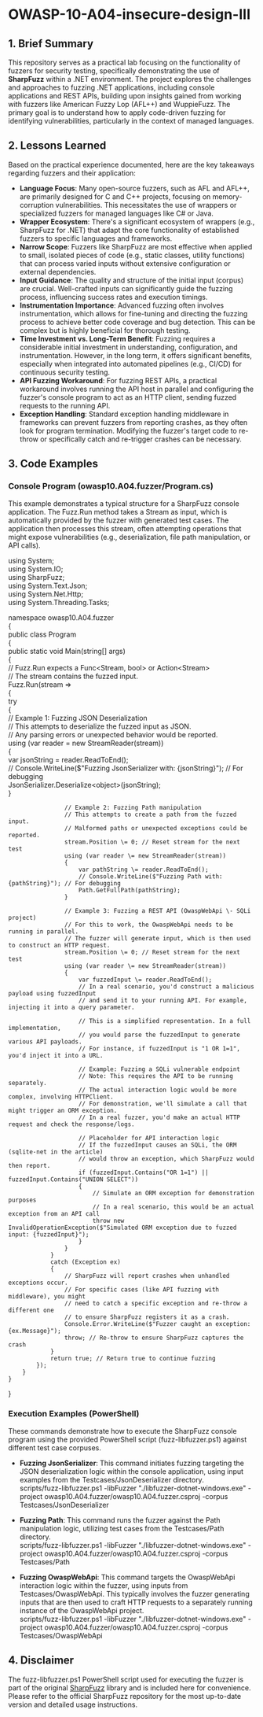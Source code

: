 # OWASP-10-A04-insecure-design-III

## **1\. Brief Summary**

This repository serves as a practical lab focusing on the functionality of fuzzers for security testing, specifically demonstrating the use of **SharpFuzz** within a .NET environment. The project explores the challenges and approaches to fuzzing .NET applications, including console applications and REST APIs, building upon insights gained from working with fuzzers like American Fuzzy Lop (AFL++) and WuppieFuzz. The primary goal is to understand how to apply code-driven fuzzing for identifying vulnerabilities, particularly in the context of managed languages.

## **2\. Lessons Learned**

Based on the practical experience documented, here are the key takeaways regarding fuzzers and their application:

* **Language Focus**: Many open-source fuzzers, such as AFL and AFL++, are primarily designed for C and C++ projects, focusing on memory-corruption vulnerabilities. This necessitates the use of wrappers or specialized fuzzers for managed languages like C\# or Java.  
* **Wrapper Ecosystem**: There's a significant ecosystem of wrappers (e.g., SharpFuzz for .NET) that adapt the core functionality of established fuzzers to specific languages and frameworks.  
* **Narrow Scope**: Fuzzers like SharpFuzz are most effective when applied to small, isolated pieces of code (e.g., static classes, utility functions) that can process varied inputs without extensive configuration or external dependencies.  
* **Input Guidance**: The quality and structure of the initial input (corpus) are crucial. Well-crafted inputs can significantly guide the fuzzing process, influencing success rates and execution timings.  
* **Instrumentation Importance**: Advanced fuzzing often involves instrumentation, which allows for fine-tuning and directing the fuzzing process to achieve better code coverage and bug detection. This can be complex but is highly beneficial for thorough testing.  
* **Time Investment vs. Long-Term Benefit**: Fuzzing requires a considerable initial investment in understanding, configuration, and instrumentation. However, in the long term, it offers significant benefits, especially when integrated into automated pipelines (e.g., CI/CD) for continuous security testing.  
* **API Fuzzing Workaround**: For fuzzing REST APIs, a practical workaround involves running the API host in parallel and configuring the fuzzer's console program to act as an HTTP client, sending fuzzed requests to the running API.  
* **Exception Handling**: Standard exception handling middleware in frameworks can prevent fuzzers from reporting crashes, as they often look for program termination. Modifying the fuzzer's target code to re-throw or specifically catch and re-trigger crashes can be necessary.

## **3\. Code Examples**

### **Console Program (owasp10.A04.fuzzer/Program.cs)**

This example demonstrates a typical structure for a SharpFuzz console application. The Fuzz.Run method takes a Stream as input, which is automatically provided by the fuzzer with generated test cases. The application then processes this stream, often attempting operations that might expose vulnerabilities (e.g., deserialization, file path manipulation, or API calls).

using System;  
using System.IO;  
using SharpFuzz;  
using System.Text.Json;  
using System.Net.Http;  
using System.Threading.Tasks;

namespace owasp10.A04.fuzzer  
{  
    public class Program  
    {  
        public static void Main(string\[\] args)  
        {  
            // Fuzz.Run expects a Func\<Stream, bool\> or Action\<Stream\>  
            // The stream contains the fuzzed input.  
            Fuzz.Run(stream \=\>  
            {  
                try  
                {  
                    // Example 1: Fuzzing JSON Deserialization  
                    // This attempts to deserialize the fuzzed input as JSON.  
                    // Any parsing errors or unexpected behavior would be reported.  
                    using (var reader \= new StreamReader(stream))  
                    {  
                        var jsonString \= reader.ReadToEnd();  
                        // Console.WriteLine($"Fuzzing JsonSerializer with: {jsonString}"); // For debugging  
                        JsonSerializer.Deserialize\<object\>(jsonString);  
                    }

                    // Example 2: Fuzzing Path manipulation  
                    // This attempts to create a path from the fuzzed input.  
                    // Malformed paths or unexpected exceptions could be reported.  
                    stream.Position \= 0; // Reset stream for the next test  
                    using (var reader \= new StreamReader(stream))  
                    {  
                        var pathString \= reader.ReadToEnd();  
                        // Console.WriteLine($"Fuzzing Path with: {pathString}"); // For debugging  
                        Path.GetFullPath(pathString);  
                    }

                    // Example 3: Fuzzing a REST API (OwaspWebApi \- SQLi project)  
                    // For this to work, the OwaspWebApi needs to be running in parallel.  
                    // The fuzzer will generate input, which is then used to construct an HTTP request.  
                    stream.Position \= 0; // Reset stream for the next test  
                    using (var reader \= new StreamReader(stream))  
                    {  
                        var fuzzedInput \= reader.ReadToEnd();  
                        // In a real scenario, you'd construct a malicious payload using fuzzedInput  
                        // and send it to your running API. For example, injecting it into a query parameter.

                        // This is a simplified representation. In a full implementation,  
                        // you would parse the fuzzedInput to generate various API payloads.  
                        // For instance, if fuzzedInput is "1 OR 1=1", you'd inject it into a URL.

                        // Example: Fuzzing a SQLi vulnerable endpoint  
                        // Note: This requires the API to be running separately.  
                        // The actual interaction logic would be more complex, involving HTTPClient.  
                        // For demonstration, we'll simulate a call that might trigger an ORM exception.  
                        // In a real fuzzer, you'd make an actual HTTP request and check the response/logs.

                        // Placeholder for API interaction logic  
                        // If the fuzzedInput causes an SQLi, the ORM (sqlite-net in the article)  
                        // would throw an exception, which SharpFuzz would then report.  
                        if (fuzzedInput.Contains("OR 1=1") || fuzzedInput.Contains("UNION SELECT"))  
                        {  
                            // Simulate an ORM exception for demonstration purposes  
                            // In a real scenario, this would be an actual exception from an API call  
                            throw new InvalidOperationException($"Simulated ORM exception due to fuzzed input: {fuzzedInput}");  
                        }  
                    }  
                }  
                catch (Exception ex)  
                {  
                    // SharpFuzz will report crashes when unhandled exceptions occur.  
                    // For specific cases (like API fuzzing with middleware), you might  
                    // need to catch a specific exception and re-throw a different one  
                    // to ensure SharpFuzz registers it as a crash.  
                    Console.Error.WriteLine($"Fuzzer caught an exception: {ex.Message}");  
                    throw; // Re-throw to ensure SharpFuzz captures the crash  
                }  
                return true; // Return true to continue fuzzing  
            });  
        }  
    }  
}

### **Execution Examples (PowerShell)**

These commands demonstrate how to execute the SharpFuzz console program using the provided PowerShell script (fuzz-libfuzzer.ps1) against different test case corpuses.

* **Fuzzing JsonSerializer**: This command initiates fuzzing targeting the JSON deserialization logic within the console application, using input examples from the Testcases/JsonDeserializer directory.  
  scripts/fuzz-libfuzzer.ps1 \-libFuzzer "./libfuzzer-dotnet-windows.exe" \-project owasp10.A04.fuzzer/owasp10.A04.fuzzer.csproj \-corpus Testcases/JsonDeserializer

* **Fuzzing Path**: This command runs the fuzzer against the Path manipulation logic, utilizing test cases from the Testcases/Path directory.  
  scripts/fuzz-libfuzzer.ps1 \-libFuzzer "./libfuzzer-dotnet-windows.exe" \-project owasp10.A04.fuzzer/owasp10.A04.fuzzer.csproj \-corpus Testcases/Path

* **Fuzzing OwaspWebApi**: This command targets the OwaspWebApi interaction logic within the fuzzer, using inputs from Testcases/OwaspWebApi. This typically involves the fuzzer generating inputs that are then used to craft HTTP requests to a separately running instance of the OwaspWebApi project.  
  scripts/fuzz-libfuzzer.ps1 \-libFuzzer "./libfuzzer-dotnet-windows.exe" \-project owasp10.A04.fuzzer/owasp10.A04.fuzzer.csproj \-corpus Testcases/OwaspWebApi

## **4\. Disclaimer**

The fuzz-libfuzzer.ps1 PowerShell script used for executing the fuzzer is part of the original [SharpFuzz](https://github.com/Metalnem/sharpfuzz) library and is included here for convenience. Please refer to the official SharpFuzz repository for the most up-to-date version and detailed usage instructions.